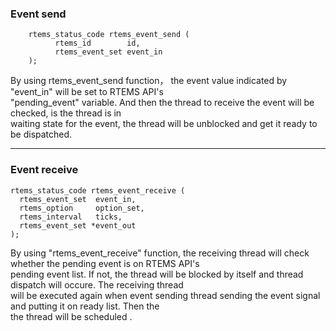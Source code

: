 ### Event send
```   
    rtems_status_code rtems_event_send (
          rtems_id        id,
          rtems_event_set event_in
    );
```   

By using rtems_event_send function， the event value indicated by "event_in" will be set to RTEMS API's     
"pending_event" variable.  And then the thread to receive the event will be checked, is the thread is in     
waiting state for the event, the thread will be unblocked and get it ready to be dispatched.   


*** 

### Event receive
```   
rtems_status_code rtems_event_receive (
  rtems_event_set  event_in,
  rtems_option     option_set,
  rtems_interval   ticks,
  rtems_event_set *event_out
);
```    
By using "rtems_event_receive" function, the receiving thread will check whether the pending event is on RTEMS API's    
pending event list. If not, the thread will be blocked by itself and thread dispatch will occure. The receiving thread    
will be executed again when event sending thread sending the event signal and putting it on ready list. Then the     
the thread will be scheduled .
